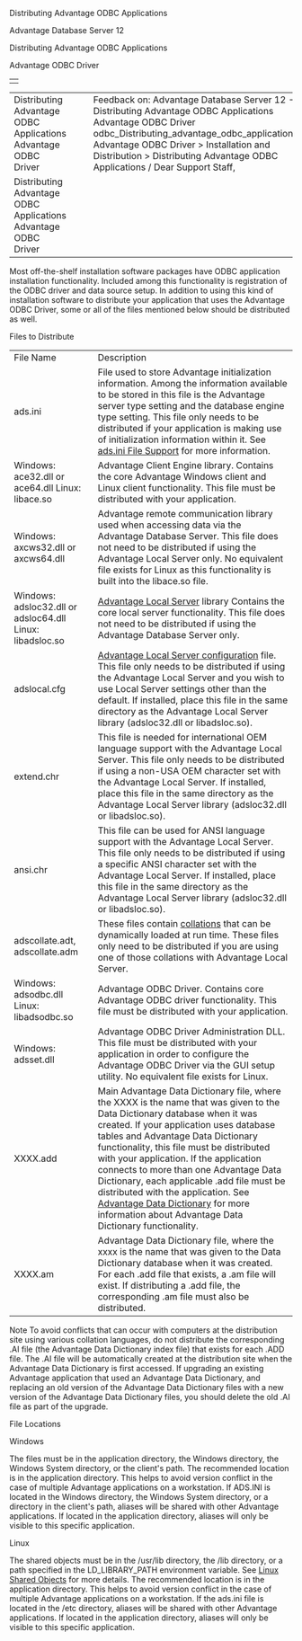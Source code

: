 Distributing Advantage ODBC Applications




Advantage Database Server 12  

Distributing Advantage ODBC Applications

Advantage ODBC Driver

|  |
| --- |
|  |

|  |  |  |  |  |
| --- | --- | --- | --- | --- |
| Distributing Advantage ODBC Applications  Advantage ODBC Driver |  |  | Feedback on: Advantage Database Server 12 - Distributing Advantage ODBC Applications Advantage ODBC Driver odbc\_Distributing\_advantage\_odbc\_applications Advantage ODBC Driver > Installation and Distribution > Distributing Advantage ODBC Applications / Dear Support Staff, |  |
| Distributing Advantage ODBC Applications  Advantage ODBC Driver |  |  |  |  |

Most off-the-shelf installation software packages have ODBC application installation functionality. Included among this functionality is registration of the ODBC driver and data source setup. In addition to using this kind of installation software to distribute your application that uses the Advantage ODBC Driver, some or all of the files mentioned below should be distributed as well.

Files to Distribute

|  |  |
| --- | --- |
| File Name | Description |
| ads.ini | File used to store Advantage initialization information. Among the information available to be stored in this file is the Advantage server type setting and the database engine type setting. This file only needs to be distributed if your application is making use of initialization information within it. See [ads.ini File Support](master_ads_ini_file_support.htm) for more information. |
| Windows: ace32.dll or ace64.dll  Linux: libace.so | Advantage Client Engine library. Contains the core Advantage Windows client and Linux client functionality. This file must be distributed with your application. |
| Windows: axcws32.dll or axcws64.dll | Advantage remote communication library used when accessing data via the Advantage Database Server. This file does not need to be distributed if using the Advantage Local Server only. No equivalent file exists for Linux as this functionality is built into the libace.so file. |
| Windows: adsloc32.dll or adsloc64.dll  Linux: libadsloc.so | [Advantage Local Server](master_advantage_local_server.htm) library Contains the core local server functionality. This file does not need to be distributed if using the Advantage Database Server only. |
| adslocal.cfg | [Advantage Local Server configuration](master_advantage_local_server_configuration.htm) file. This file only needs to be distributed if using the Advantage Local Server and you wish to use Local Server settings other than the default. If installed, place this file in the same directory as the Advantage Local Server library (adsloc32.dll or libadsloc.so). |
| extend.chr | This file is needed for international OEM language support with the Advantage Local Server. This file only needs to be distributed if using a non-USA OEM character set with the Advantage Local Server. If installed, place this file in the same directory as the Advantage Local Server library (adsloc32.dll or libadsloc.so). |
| ansi.chr | This file can be used for ANSI language support with the Advantage Local Server. This file only needs to be distributed if using a specific ANSI character set with the Advantage Local Server. If installed, place this file in the same directory as the Advantage Local Server library (adsloc32.dll or libadsloc.so). |
| adscollate.adt, adscollate.adm | These files contain [collations](master_collation_support.htm) that can be dynamically loaded at run time. These files only need to be distributed if you are using one of those collations with Advantage Local Server. |
| Windows: adsodbc.dll  Linux: libadsodbc.so | Advantage ODBC Driver. Contains core Advantage ODBC driver functionality. This file must be distributed with your application. |
| Windows: adsset.dll | Advantage ODBC Driver Administration DLL. This file must be distributed with your application in order to configure the Advantage ODBC Driver via the GUI setup utility. No equivalent file exists for Linux. |
| XXXX.add | Main Advantage Data Dictionary file, where the XXXX is the name that was given to the Data Dictionary database when it was created. If your application uses database tables and Advantage Data Dictionary functionality, this file must be distributed with your application. If the application connects to more than one Advantage Data Dictionary, each applicable .add file must be distributed with the application. See [Advantage Data Dictionary](master_advantage_data_dictionary.htm) for more information about Advantage Data Dictionary functionality. |
| XXXX.am | Advantage Data Dictionary file, where the xxxx is the name that was given to the Data Dictionary database when it was created. For each .add file that exists, a .am file will exist. If distributing a .add file, the corresponding .am file must also be distributed. |

Note To avoid conflicts that can occur with computers at the distribution site using various collation languages, do not distribute the corresponding .AI file (the Advantage Data Dictionary index file) that exists for each .ADD file. The .AI file will be automatically created at the distribution site when the Advantage Data Dictionary is first accessed. If upgrading an existing Advantage application that used an Advantage Data Dictionary, and replacing an old version of the Advantage Data Dictionary files with a new version of the Advantage Data Dictionary files, you should delete the old .AI file as part of the upgrade.

File Locations

Windows

The files must be in the application directory, the Windows directory, the Windows System directory, or the client's path. The recommended location is in the application directory. This helps to avoid version conflict in the case of multiple Advantage applications on a workstation. If ADS.INI is located in the Windows directory, the Windows System directory, or a directory in the client's path, aliases will be shared with other Advantage applications. If located in the application directory, aliases will only be visible to this specific application.

Linux

The shared objects must be in the /usr/lib directory, the /lib directory, or a path specified in the LD\_LIBRARY\_PATH environment variable. See [Linux Shared Objects](master_linux_shared_objects.htm) for more details. The recommended location is in the application directory. This helps to avoid version conflict in the case of multiple Advantage applications on a workstation. If the ads.ini file is located in the /etc directory, aliases will be shared with other Advantage applications. If located in the application directory, aliases will only be visible to this specific application.